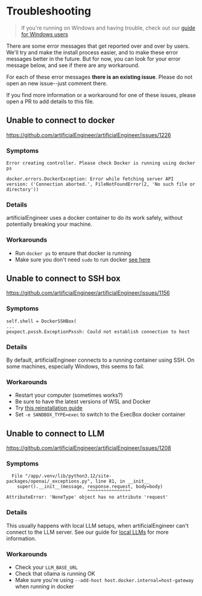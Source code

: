 # Troubleshooting

> If you're running on Windows and having trouble, check out our [guide for Windows users](./Windows.md)

There are some error messages that get reported over and over by users.
We'll try and make the install process easier, and to make these error messages
better in the future. But for now, you can look for your error message below,
and see if there are any workaround.

For each of these error messages **there is an existing issue**. Please do not
open an new issue--just comment there.

If you find more information or a workaround for one of these issues, please
open a PR to add details to this file.

## Unable to connect to docker
https://github.com/artificialEngineer/artificialEngineer/issues/1226

### Symptoms
```
Error creating controller. Please check Docker is running using docker ps
```
```
docker.errors.DockerException: Error while fetching server API version: ('Connection aborted.', FileNotFoundError(2, 'No such file or directory'))
```

### Details
artificialEngineer uses a docker container to do its work safely, without potentially breaking your machine.

### Workarounds
* Run `docker ps` to ensure that docker is running
* Make sure you don't need `sudo` to run docker [see here](https://www.baeldung.com/linux/docker-run-without-sudo)


## Unable to connect to SSH box
https://github.com/artificialEngineer/artificialEngineer/issues/1156

### Symptoms
```
self.shell = DockerSSHBox(
...
pexpect.pxssh.ExceptionPxssh: Could not establish connection to host
```

### Details
By default, artificialEngineer connects to a running container using SSH. On some machines,
especially Windows, this seems to fail.

### Workarounds
* Restart your computer (sometimes works?)
* Be sure to have the latest versions of WSL and Docker
* Try [this reinstallation guide](https://github.com/artificialEngineer/artificialEngineer/issues/1156#issuecomment-2064549427)
* Set `-e SANDBOX_TYPE=exec` to switch to the ExecBox docker container

## Unable to connect to LLM
https://github.com/artificialEngineer/artificialEngineer/issues/1208

### Symptoms
```
  File "/app/.venv/lib/python3.12/site-packages/openai/_exceptions.py", line 81, in __init__
    super().__init__(message, response.request, body=body)
                              ^^^^^^^^^^^^^^^^
AttributeError: 'NoneType' object has no attribute 'request'
```

### Details
This usually happens with local LLM setups, when artificialEngineer can't connect to the LLM server.
See our guide for [local LLMs](./LocalLLMs.md) for more information.

### Workarounds
* Check your `LLM_BASE_URL`
* Check that ollama is running OK
* Make sure you're using `--add-host host.docker.internal=host-gateway` when running in docker
